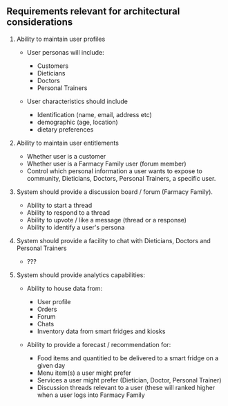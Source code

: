 <h2>Requirements relevant for architectural considerations</h2>

1. Ability to maintain user profiles
    * User personas will include:
      * Customers
      * Dieticians
      * Doctors
      * Personal Trainers
      
    * User characteristics should include
      * Identification (name, email, address etc)
      * demographic (age, location)
      * dietary preferences

2. Ability to maintain user entitlements
    * Whether user is a customer
    * Whether user is a Farmacy Family user (forum member)
    * Control which personal information a user wants to expose to community, Dieticians, Doctors, Personal Trainers, a specific user.

3. System should provide a discussion board / forum (Farmacy Family).
    * Ability to start a thread
    * Ability to respond to a thread
    * Ability to upvote / like a message (thread or a response)
    * Ability to identify a user's persona
 
 4. System should provide a facility to chat with Dieticians, Doctors and Personal Trainers
    * ???   
 
 5. System should provide analytics capabilities:
    * Ability to house data from:
      * User profile
      * Orders
      * Forum
      * Chats
      * Inventory data from smart fridges and kiosks
     
    * Ability to provide a forecast / recommendation for:
      * Food items and quantitied to be delivered to a smart fridge on a given day
      * Menu item(s) a user might prefer
      * Services a user might prefer (Dietician, Doctor, Personal Trainer)
      * Discussion threads relevant to a user (these will ranked higher when a user logs into Farmacy Family

    
  
 
